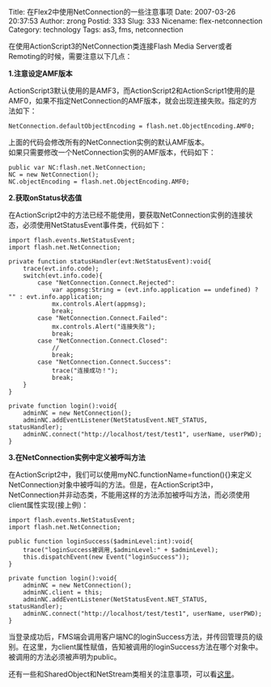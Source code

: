 Title: 在Flex2中使用NetConnection的一些注意事项
Date: 2007-03-26 20:37:53
Author: zrong
Postid: 333
Slug: 333
Nicename: flex-netconnection
Category: technology
Tags: as3, fms, netconnection

在使用ActionScript3的NetConnection类连接Flash Media
Server或者Remoting的时候，需要注意以下几点：

**1.注意设定AMF版本**  

ActionScript3默认使用的是AMF3，而ActionScript2和ActionScript1使用的是AMF0，如果不指定NetConnection的AMF版本，就会出现连接失败。指定的方法如下：

``` {lang="ActionScript"}
NetConnection.defaultObjectEncoding = flash.net.ObjectEncoding.AMF0;
```

上面的代码会修改所有的NetConnection实例的默认AMF版本。  
如果只需要修改一个NetConnection实例的AMF版本，代码如下：

``` {lang="ActionScript"}
public var NC:flash.net.NetConnection;
NC = new NetConnection();
NC.objectEncoding = flash.net.ObjectEncoding.AMF0;
```

**2.获取onStatus状态值**  

在ActionScript2中的方法已经不能使用，要获取NetConnection实例的连接状态，必须使用NetStatusEvent事件类，代码如下：<!--more-->

``` {lang="ActionScript"}
import flash.events.NetStatusEvent;
import flash.net.NetConnection;

private function statusHandler(evt:NetStatusEvent):void{
    trace(evt.info.code);
    switch(evt.info.code){
        case "NetConnection.Connect.Rejected":
            var appmsg:String = (evt.info.application == undefined) ? "" : evt.info.application;
            mx.controls.Alert(appmsg);
            break;
        case "NetConnection.Connect.Failed":
            mx.controls.Alert("连接失败");
            break;
        case "NetConnection.Connect.Closed":
            //
            break;
        case "NetConnection.Connect.Success":
            trace("连接成功！");
            break;
    }
}

private function login():void{
    adminNC = new NetConnection();
    adminNC.addEventListener(NetStatusEvent.NET_STATUS, statusHandler);
    adminNC.connect("http://localhost/test/test1", userName, userPWD);
}
```

**3.在NetConnection实例中定义被呼叫方法**  

在ActionScript2中，我们可以使用myNC.functionName=function(){}来定义NetConnection对象中被呼叫的方法。但是，在ActionScript3中，NetConnection并非动态类，不能用这样的方法添加被呼叫方法，而必须使用client属性实现(接上例)：

``` {lang="ActionScript"}
import flash.events.NetStatusEvent;
import flash.net.NetConnection;

public function loginSuccess($adminLevel:int):void{
    trace("loginSuccess被调用,$adminLevel:" + $adminLevel);
    this.dispatchEvent(new Event("loginSuccess"));
}

private function login():void{
    adminNC = new NetConnection();
    adminNC.client = this;
    adminNC.addEventListener(NetStatusEvent.NET_STATUS, statusHandler);
    adminNC.connect("http://localhost/test/test1", userName, userPWD);
}
```

当登录成功后，FMS端会调用客户端NC的loginSuccess方法，并传回管理员的级别。在这里，为client属性赋值，告知被调用的loginSuccess方法在哪个对象中。被调用的方法必须被声明为public。

还有一些和SharedObject和NetStream类相关的注意事项，可以看[这里](http://flash-communications.net/technotes/fms2/flex2FMS/index.html)。

